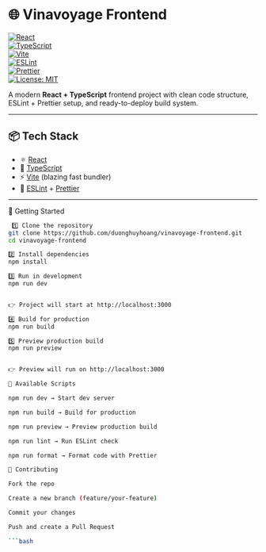 # 🌐 Vinavoyage Frontend

[![React](https://img.shields.io/badge/React-18.2.0-61DAFB?logo=react&logoColor=white)](https://react.dev/)  
[![TypeScript](https://img.shields.io/badge/TypeScript-4.9-3178C6?logo=typescript&logoColor=white)](https://www.typescriptlang.org/)  
[![Vite](https://img.shields.io/badge/Vite-5.x-646CFF?logo=vite&logoColor=white)](https://vitejs.dev/)  
[![ESLint](https://img.shields.io/badge/ESLint-8.x-4B32C3?logo=eslint&logoColor=white)](https://eslint.org/)  
[![Prettier](https://img.shields.io/badge/Prettier-2.x-F7B93E?logo=prettier&logoColor=black)](https://prettier.io/)  
[![License: MIT](https://img.shields.io/badge/License-MIT-green.svg)](LICENSE)

A modern **React + TypeScript** frontend project with clean code structure, ESLint + Prettier setup, and ready-to-deploy build system.  

---

## 📦 Tech Stack
- ⚛️ [React](https://react.dev/)  
- 📘 [TypeScript](https://www.typescriptlang.org/)  
- ⚡ [Vite](https://vitejs.dev/) (blazing fast bundler)  
- 🎨 [ESLint](https://eslint.org/) + [Prettier](https://prettier.io/)  

---

🚀 Getting Started

```bash
 1️⃣ Clone the repository
git clone https://github.com/duonghuyhoang/vinavoyage-frontend.git
cd vinavoyage-frontend

2️⃣ Install dependencies
npm install

3️⃣ Run in development
npm run dev


👉 Project will start at http://localhost:3000

4️⃣ Build for production
npm run build

5️⃣ Preview production build
npm run preview


👉 Preview will run on http://localhost:3000

🔧 Available Scripts

npm run dev → Start dev server

npm run build → Build for production

npm run preview → Preview production build

npm run lint → Run ESLint check

npm run format → Format code with Prettier

🤝 Contributing

Fork the repo

Create a new branch (feature/your-feature)

Commit your changes

Push and create a Pull Request

```bash
